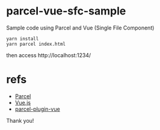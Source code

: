 # parcel-vue-sfc-sample

Sample code using Parcel and Vue (Single File Component)

```
yarn install
yarn parcel index.html
```

then access http://localhost:1234/

# refs

 - [Parcel](https://parceljs.org/)
 - [Vue.js](https://jp.vuejs.org/index.html)
 - [parcel-plugin-vue](https://github.com/lc60005457/parcel-plugin-vue)

Thank you!
